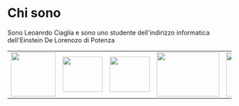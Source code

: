 <h1>Chi sono</h1>
<p>Sono Leoanrdo Ciaglia e sono uno studente dell'indirizzo informatica dell'Einstein De Lorenozo di Potenza</p>

<table>
  <tr>
    <td><img src="https://www.distortionbyte.com/images/it/informatica/linguaggi/linguaggio-c/c-programming.svg" height="100px" width="100px"/></td>
    <td><img src="https://upload.wikimedia.org/wikipedia/commons/thumb/1/18/ISO_C%2B%2B_Logo.svg/160px-ISO_C%2B%2B_Logo.svg.png" height="80px" width="90px"/></td>
    <td><img src="https://upload.wikimedia.org/wikipedia/commons/thumb/b/bd/Logo_C_sharp.svg/1200px-Logo_C_sharp.svg.png" height="80px" width="90px"/></td>
    <td><img src="https://www.aktsrl.com/wp-content/uploads/2022/05/img-articolo-java-1080x675.jpg" height="100px" width="140px"/></td>
    <td><img src="https://upload.wikimedia.org/wikipedia/commons/thumb/6/61/HTML5_logo_and_wordmark.svg/800px-HTML5_logo_and_wordmark.svg.png" height="100px" width="100px"/></td>
    <td><img src="https://upload.wikimedia.org/wikipedia/commons/thumb/b/b2/Bootstrap_logo.svg/800px-Bootstrap_logo.svg.png" height="100px" width="100px"/></td>
  </tr>
</table>
